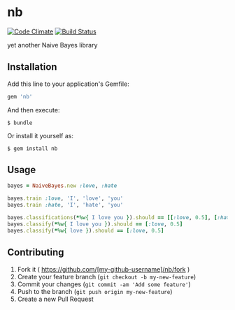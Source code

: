 # nb

[![Code Climate](https://codeclimate.com/github/forresty/nb/badges/gpa.svg)](https://codeclimate.com/github/forresty/nb)
[![Build Status](https://travis-ci.org/forresty/nb.svg?branch=master)](https://travis-ci.org/forresty/nb)

yet another Naive Bayes library

## Installation

Add this line to your application's Gemfile:

```ruby
gem 'nb'
```

And then execute:

    $ bundle

Or install it yourself as:

    $ gem install nb

## Usage

```ruby
bayes = NaiveBayes.new :love, :hate

bayes.train :love, 'I', 'love', 'you'
bayes.train :hate, 'I', 'hate', 'you'

bayes.classifications(*%w{ I love you }).should == [[:love, 0.5], [:hate, 0.25]]
bayes.classify(*%w{ I love you }).should == [:love, 0.5]
bayes.classify(*%w{ love }).should == [:love, 0.5]
```

## Contributing

1. Fork it ( https://github.com/[my-github-username]/nb/fork )
2. Create your feature branch (`git checkout -b my-new-feature`)
3. Commit your changes (`git commit -am 'Add some feature'`)
4. Push to the branch (`git push origin my-new-feature`)
5. Create a new Pull Request
